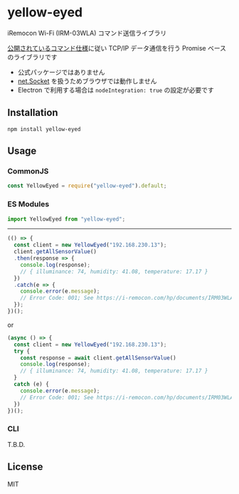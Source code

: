 # yellow-eyed

iRemocon Wi-Fi (IRM-03WLA) コマンド送信ライブラリ

[公開されているコマンド仕様](https://i-remocon.com/hp/documents/IRM03WLA_command_ref_v1.pdf)に従い
TCP/IP データ通信を行う Promise ベースのライブラリです

- 公式パッケージではありません
- [net.Socket](https://nodejs.org/api/net.html#net_class_net_socket) を扱うためブラウザでは動作しません
- Electron で利用する場合は `nodeIntegration: true` の設定が必要です

## Installation

```
npm install yellow-eyed
```

## Usage

### CommonJS

```js
const YellowEyed = require("yellow-eyed").default;
```

### ES Modules

```js
import YellowEyed from "yellow-eyed";
```

---

```js
(() => {
  const client = new YellowEyed("192.168.230.13");
  client.getAllSensorValue()
  .then(response => {
    console.log(response);
    // { illuminance: 74, humidity: 41.08, temperature: 17.17 }
  })
  .catch(e => {
    console.error(e.message);
    // Error Code: 001; See https://i-remocon.com/hp/documents/IRM03WLA_command_ref_v1.pdf
  });
})();
```

or

```js
(async () => {
  const client = new YellowEyed("192.168.230.13");
  try {
    const response = await client.getAllSensorValue()
    console.log(response);
    // { illuminance: 74, humidity: 41.08, temperature: 17.17 }
  }
  catch (e) {
    console.error(e.message);
    // Error Code: 001; See https://i-remocon.com/hp/documents/IRM03WLA_command_ref_v1.pdf
  })
})();
```

### CLI

T.B.D.

## License

MIT
